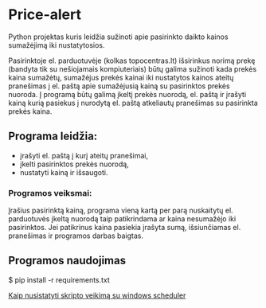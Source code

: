 # Price-alert

Python projektas kuris leidžia sužinoti apie pasirinkto daikto kainos sumažėjimą iki nustatytosios.

Pasirinktoje el. parduotuvėje (kolkas topocentras.lt) išsirinkus norimą prekę (bandyta tik su nešiojamais kompiuteriais) būtų galima sužinoti kada prekės kaina sumažėtų, sumažėjus prekės kainai iki nustatytos kainos ateitų pranešimas į el. paštą apie sumažėjusią kainą su pasirinktos prekės nuoroda. Į programą būtų galimą įkeltį prekės nuorodą, el. paštą ir įrašyti kainą kurią pasiekus į nurodytą el. paštą atkeliautų pranešimas su pasirinkta prekės kaina. 

## Programa leidžia:
 - įrašyti el. paštą į kurį ateitų pranešimai, 
 - įkelti pasirinktos prekės nuorodą,
 - nustatyti kainą ir išsaugoti.

 ### Programos veiksmai:

 Įrašius pasirinktą kainą, programa vieną kartą per parą nuskaitytų el. parduotuvės įkeltą nuorodą taip patikrindama ar kaina nesumažėjo iki pasirinktos. Jei patikrinus kaina pasiekia įrašyta sumą, išsiunčiamas el. pranešimas ir programos darbas baigtas.


## Programos naudojimas

$ pip install -r requirements.txt

[Kaip nusistatyti skripto veikimą su windows scheduler](https://datatofish.com/python-script-windows-scheduler/)
